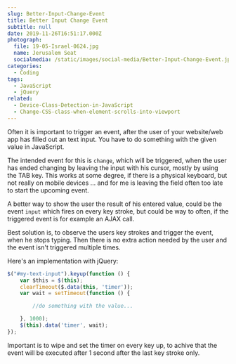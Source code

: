 ```yaml
---
slug: Better-Input-Change-Event
title: Better Input Change Event
subtitle: null
date: 2019-11-26T16:51:17.000Z
photograph:
  file: 19-05-Israel-0624.jpg
  name: Jerusalem Seat
  socialmedia: /static/images/social-media/Better-Input-Change-Event.jpg
categories:
  - Coding
tags:
  - JavaScript
  - jQuery
related:
  - Device-Class-Detection-in-JavaScript
  - Change-CSS-class-when-element-scrolls-into-viewport
---
```


Often it is important to trigger an event, after the user of your website/web app has filled out an text input. You have to do something with the given value in JavaScript.

The intended event for this is ``change``, which will be triggered, when the user has ended changing by leaving the input with his cursor, mostly by using the TAB key. This works at some degree, if there is a physical keyboard, but not really on mobile devices ... and for me is leaving the field often too late to start the upcoming event.

<!-- more -->

A better way to show the user the result of his entered value, could be the event ``input`` which fires on every key stroke, but could be way to often, if the triggered event is for example an AJAX call.

Best solution is, to observe the users key strokes and trigger the event, when he stops typing. Then there is no extra action needed by the user and the event isn't triggered multiple times. 

Here's an implementation with jQuery:

```javascript
$("#my-text-input").keyup(function () {
    var $this = $(this);
    clearTimeout($.data(this, 'timer'));
    var wait = setTimeout(function () {

        //do something with the value...

    }, 1000);
    $(this).data('timer', wait);
});
```

Important is to wipe and set the timer on every key up, to achive that the event will be executed after 1 second after the last key stroke only.
